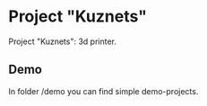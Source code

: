 # Project "Kuznets"
Project "Kuznets": 3d printer.

## Demo
In folder /demo you can find simple demo-projects.
